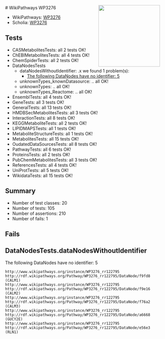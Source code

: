 <img style="float: right; width: 200px" src="https://upload.wikimedia.org/wikipedia/commons/thumb/8/83/Wplogo_with_text_500.png/640px-Wplogo_with_text_500.png" />
# WikiPathways WP3276

* WikiPathways: [WP3276](https://new.wikipathways.org/pathways/WP3276)
* Scholia: [WP3276](https://scholia.toolforge.org/wikipathways/WP3276)
## Tests
* CASMetabolitesTests: all 2 tests OK!
* ChEBIMetabolitesTests: all 4 tests OK!
* ChemSpiderTests: all 2 tests OK!
* DataNodesTests
    * dataNodesWithoutIdentifier: .x we found 1 problem(s):
        * [The following DataNodes have no identifier: 5](#d2d32fa4)
    * unknownTypes_knownDatasource: .. all OK!
    * unknownTypes: .. all OK!
    * unknownTypes_Reactome: .. all OK!
* EnsemblTests: all 4 tests OK!
* GeneTests: all 3 tests OK!
* GeneralTests: all 13 tests OK!
* HMDBSecMetabolitesTests: all 3 tests OK!
* InteractionTests: all 8 tests OK!
* KEGGMetaboliteTests: all 2 tests OK!
* LIPIDMAPSTests: all 1 tests OK!
* MetaboliteStructureTests: all 1 tests OK!
* MetabolitesTests: all 15 tests OK!
* OudatedDataSourcesTests: all 8 tests OK!
* PathwayTests: all 6 tests OK!
* ProteinsTests: all 2 tests OK!
* PubChemMetabolitesTests: all 3 tests OK!
* ReferencesTests: all 4 tests OK!
* UniProtTests: all 5 tests OK!
* WikidataTests: all 15 tests OK!


## Summary

* Number of test classes: 20
* Number of tests: 105
* Number of assertions: 210
* Number of fails: 1

## Fails

<a name="d2d32fa4" />

## DataNodesTests.dataNodesWithoutIdentifier

The following DataNodes have no identifier: 5
```
http://www.wikipathways.org/instance/WP3276_rr122795 http://rdf.wikipathways.org/Pathway/WP3276_rr122795/DataNode/f9fd8 (CALM1)
http://www.wikipathways.org/instance/WP3276_rr122795 http://rdf.wikipathways.org/Pathway/WP3276_rr122795/DataNode/f9e16 (CALM2)
http://www.wikipathways.org/instance/WP3276_rr122795 http://rdf.wikipathways.org/Pathway/WP3276_rr122795/DataNode/f76a2 (CALM3)
http://www.wikipathways.org/instance/WP3276_rr122795 http://rdf.wikipathways.org/Pathway/WP3276_rr122795/DataNode/a6668 (GUCY2E)
http://www.wikipathways.org/instance/WP3276_rr122795 http://rdf.wikipathways.org/Pathway/WP3276_rr122795/DataNode/e56e3 (RLN1)
```

